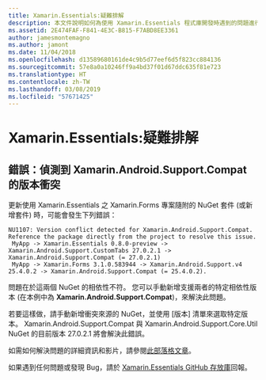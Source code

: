 ```yaml
---
title: Xamarin.Essentials:疑難排解
description: 本文件說明如何為使用 Xamarin.Essentials 程式庫開發時遇到的問題進行疑難排解。
ms.assetid: 2E474FAF-F841-4E3C-B815-F7ABD8EE3361
author: jamesmontemagno
ms.author: jamont
ms.date: 11/04/2018
ms.openlocfilehash: d13589680161de4c9b5d77eef6d5f823cc884136
ms.sourcegitcommit: 57e8a0a10246ff9a4bd37f01d67ddc635f81e723
ms.translationtype: HT
ms.contentlocale: zh-TW
ms.lasthandoff: 03/08/2019
ms.locfileid: "57671425"
---
```

# <a name="xamarinessentials-troubleshooting"></a>Xamarin.Essentials:疑難排解

## <a name="error-version-conflict-detected-for-xamarinandroidsupportcompat"></a>錯誤：偵測到 Xamarin.Android.Support.Compat 的版本衝突

更新使用 Xamarin.Essentials 之 Xamarin.Forms 專案隨附的 NuGet 套件 (或新增套件) 時，可能會發生下列錯誤：

```error
NU1107: Version conflict detected for Xamarin.Android.Support.Compat. Reference the package directly from the project to resolve this issue. 
 MyApp -> Xamarin.Essentials 0.8.0-preview -> Xamarin.Android.Support.CustomTabs 27.0.2.1 -> Xamarin.Android.Support.Compat (= 27.0.2.1) 
 MyApp -> Xamarin.Forms 3.1.0.583944 -> Xamarin.Android.Support.v4 25.4.0.2 -> Xamarin.Android.Support.Compat (= 25.4.0.2).
```

問題在於這兩個 NuGet 的相依性不符。 您可以手動新增支援兩者的特定相依性版本 (在本例中為 **Xamarin.Android.Support.Compat**)，來解決此問題。

若要這樣做，請手動新增衝突來源的 NuGet，並使用 [版本] 清單來選取特定版本。 Xamarin.Android.Support.Compat 與 Xamarin.Android.Support.Core.Util NuGet 的目前版本 27.0.2.1 將會解決此錯誤。

如需如何解決問題的詳細資訊和影片，請參閱[此部落格文章](https://redth.codes/how-to-fix-the-dreaded-version-conflict-nuget-error-in-your-xamarin-android-projects/)。

如果遇到任何問題或發現 Bug，請於 [Xamarin.Essentials GitHub 存放庫](https://github.com/xamarin/Essentials)回報。
